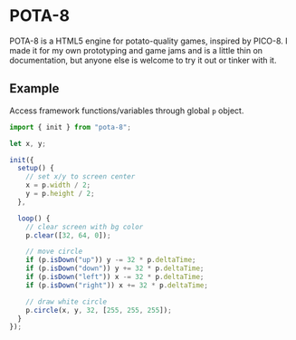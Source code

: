 # POTA-8

POTA-8 is a HTML5 engine for potato-quality games, inspired by PICO-8. I made it for my own prototyping and game jams and is a little thin on documentation, but anyone else is welcome to try it out or tinker with it.

## Example

Access framework functions/variables through global `p` object.

```javascript
import { init } from "pota-8";

let x, y;

init({
  setup() {
    // set x/y to screen center
    x = p.width / 2;
    y = p.height / 2;
  },

  loop() {
    // clear screen with bg color
    p.clear([32, 64, 0]);

    // move circle
    if (p.isDown("up")) y -= 32 * p.deltaTime;
    if (p.isDown("down")) y += 32 * p.deltaTime;
    if (p.isDown("left")) x -= 32 * p.deltaTime;
    if (p.isDown("right")) x += 32 * p.deltaTime;

    // draw white circle
    p.circle(x, y, 32, [255, 255, 255]);
  }
});
```
